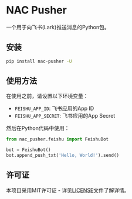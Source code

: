 # NAC Pusher

一个用于向飞书(Lark)推送消息的Python包。

## 安装

```bash
pip install nac-pusher -U
```

## 使用方法

在使用之前，请设置以下环境变量：

- `FEISHU_APP_ID`: 飞书应用的App ID
- `FEISHU_APP_SECRET`: 飞书应用的App Secret

然后在Python代码中使用：
```python
from nac_pusher.feishu import FeishuBot

bot = FeishuBot()
bot.append_push_txt('Hello, World!').send()
```

## 许可证

本项目采用MIT许可证 - 详见[LICENSE](LICENSE)文件了解详情。
